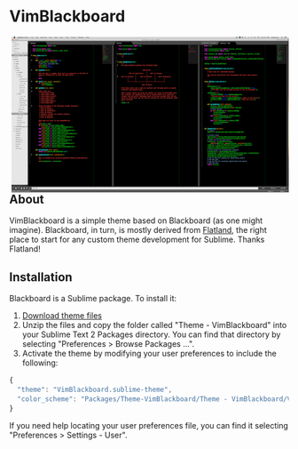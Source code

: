 # VimBlackboard

<a href="Sublime-VimBlackboard.png">
  <img style="float:right" src="Sublime-VimBlackboard-small.png" />
</a>

## About

VimBlackboard is a simple theme based on Blackboard (as one might imagine).
Blackboard, in turn, is mostly derived from
[Flatland](https://github.com/thinkpixellab/flatland), the right place to start
for any custom theme development for Sublime. Thanks Flatland!


## Installation
Blackboard is a Sublime package. To install it:

1. [Download theme
   files](https://github.com/oubiwann/Theme-VimBlackboard/archive/master.zip)
2. Unzip the files and copy the folder called "Theme - VimBlackboard" into your
   Sublime Text 2 Packages directory. You can find that directory by selecting
   "Preferences > Browse Packages ...".
3. Activate the theme by modifying your user preferences to include the
   following:

```javascript
{
  "theme": "VimBlackboard.sublime-theme",
  "color_scheme": "Packages/Theme-VimBlackboard/Theme - VimBlackboard/VimBlackboard.tmtheme"
}
```

If you need help locating your user preferences file, you can find it selecting
"Preferences > Settings - User".
